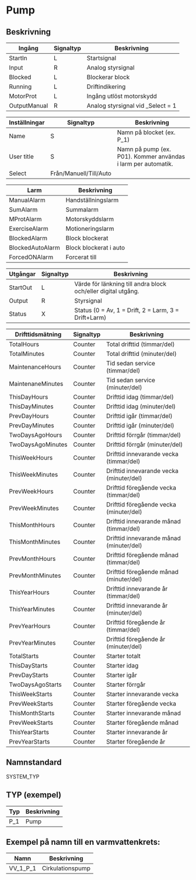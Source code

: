 # Pump

## Beskrivning

| Ingång | Signaltyp | Beskrivning |
| --- | --- | --- |
| StartIn | L | Startsignal |
| Input | R | Analog styrsignal |
| Blocked | L | Blockerar block |
| Running | L | Driftindikering |
| MotorProt | L | Ingång utlöst motorskydd |
| OutputManual | R | Analog styrsignal vid _Select = 1 |

| Inställningar | Signaltyp | Beskrivning |
| --- | --- | --- |
| Name | S | Namn på blocket (ex. P_1) |
| User title | S | Namn på pump (ex. P01). Kommer användas i larm per automatik. |
| Select | Från/Manuell/Till/Auto |

| Larm | Beskrivning |
| --- | --- |
| ManualAlarm | Handställningslarm |
| SumAlarm | Summalarm |
| MProtAlarm | Motorskyddslarm |
| ExerciseAlarm | Motioneringslarm |
| BlockedAlarm | Block blockerat |
| BlockedAutoAlarm | Block blockerat i auto |
| ForcedONAlarm | Forcerat till |

| Utgångar | Signaltyp | Beskrivning |
| --- | --- | --- |
| StartOut | L | Värde för länkning till andra block och/eller digital utgång. |
| Output | R | Styrsignal |
| Status | X | Status (0 = Av, 1 = Drift, 2 = Larm, 3 = Drift+Larm) |

| Drifttidsmätning | Signaltyp | Beskrivning |
| --- | --- | --- |
| TotalHours | Counter | Total drifttid (timmar/del) |
| TotalMinutes | Counter | Total drifttid (minuter/del) |
| MaintenanceHours | Counter | Tid sedan service (timmar/del) |
| MaintenaneMinutes | Counter | Tid sedan service (minuter/del) |
| ThisDayHours | Counter | Drifttid idag (timmar/del) |
| ThisDayMinutes | Counter | Drifttid idag (minuter/del) |
| PrevDayHours | Counter | Drifttid igår (timmar/del) |
| PrevDayMinutes | Counter | Drifttid igår (minuter/del) |
| TwoDaysAgoHours | Counter | Drifttid förrgår (timmar/del) |
| TwoDaysAgoMinutes | Counter | Drifttid förrgår (minuter/del) |
| ThisWeekHours | Counter | Drifttid innevarande vecka (timmar/del) |
| ThisWeekMinutes | Counter | Drifttid innevarande vecka (minuter/del) |
| PrevWeekHours | Counter | Drifttid föregående vecka (timmar/del) |
| PrevWeekMinutes | Counter | Drifttid föregående vecka (minuter/del) |
| ThisMonthHours | Counter | Drifttid innevarande månad (timmar/del) |
| ThisMonthMinutes | Counter | Drifttid innevarande månad (minuter/del) |
| PrevMonthHours | Counter | Drifttid föregående månad (timmar/del) |
| PrevMonthMinutes | Counter | Drifttid föregående månad (minuter/del) |
| ThisYearHours | Counter | Drifttid innevarande år (timmar/del) |
| ThisYearMinutes | Counter | Drifttid innevarande år (minuter/del) |
| PrevYearHours | Counter | Drifttid föregående år (timmar/del) |
| PrevYearMinutes | Counter | Drifttid föregående år (minuter/del) |
| TotalStarts | Counter | Starter totalt |
| ThisDayStarts | Counter | Starter idag |
| PrevDayStarts | Counter | Starter igår |
| TwoDaysAgoStarts | Counter | Starter förrgår |
| ThisWeekStarts | Counter | Starter innevarande vecka |
| PrevWeekStarts | Counter | Starter föregående vecka |
| ThisMonthStarts | Counter | Starter innevarande månad |
| PrevWeekStarts | Counter | Starter föregående månad |
| ThisYearStarts | Counter | Starter innevarande år |
| PrevYearStarts | Counter | Starter föregående år |

## Namnstandard

SYSTEM_TYP

## TYP (exempel)

| Typ | Beskrivning |
| --- | --- |
| P_1 | Pump |

## Exempel på namn till en varmvattenkrets:

| Namn | Beskrivning |
| --- | --- |
| VV_1_P_1 | Cirkulationspump |



